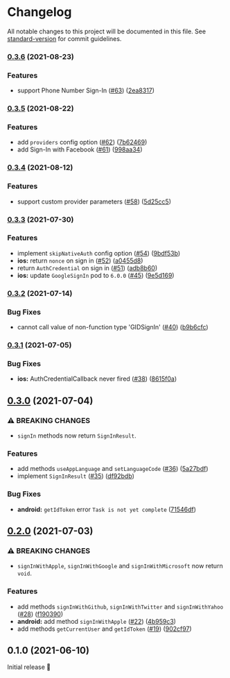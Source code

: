 # Changelog

All notable changes to this project will be documented in this file. See [standard-version](https://github.com/conventional-changelog/standard-version) for commit guidelines.

### [0.3.6](https://github.com/robingenz/capacitor-firebase-authentication/compare/v0.3.5...v0.3.6) (2021-08-23)


### Features

* support Phone Number Sign-In ([#63](https://github.com/robingenz/capacitor-firebase-authentication/issues/63)) ([2ea8317](https://github.com/robingenz/capacitor-firebase-authentication/commit/2ea831727baafac41845ad0ebb9ef184605126bd))

### [0.3.5](https://github.com/robingenz/capacitor-firebase-authentication/compare/v0.3.4...v0.3.5) (2021-08-22)


### Features

* add `providers` config option ([#62](https://github.com/robingenz/capacitor-firebase-authentication/issues/62)) ([7b62469](https://github.com/robingenz/capacitor-firebase-authentication/commit/7b624697a0f190b7ea9cfdbf02623b9e7cdf60c1))
* add Sign-In with Facebook ([#61](https://github.com/robingenz/capacitor-firebase-authentication/issues/61)) ([998aa34](https://github.com/robingenz/capacitor-firebase-authentication/commit/998aa3417c5d0255f71686bafbf6f1c0360c152d))

### [0.3.4](https://github.com/robingenz/capacitor-firebase-authentication/compare/v0.3.3...v0.3.4) (2021-08-12)


### Features

* support custom provider parameters ([#58](https://github.com/robingenz/capacitor-firebase-authentication/issues/58)) ([5d25cc5](https://github.com/robingenz/capacitor-firebase-authentication/commit/5d25cc5b4e7b5fe6475e70c2bea4fae8d5ca6e34))

### [0.3.3](https://github.com/robingenz/capacitor-firebase-authentication/compare/v0.3.2...v0.3.3) (2021-07-30)


### Features

* implement `skipNativeAuth` config option ([#54](https://github.com/robingenz/capacitor-firebase-authentication/issues/54)) ([9bdf53b](https://github.com/robingenz/capacitor-firebase-authentication/commit/9bdf53b89b210461569e903e5131fef961ae3140))
* **ios:** return `nonce` on sign in  ([#52](https://github.com/robingenz/capacitor-firebase-authentication/issues/52)) ([a0455d8](https://github.com/robingenz/capacitor-firebase-authentication/commit/a0455d828865b4f5227d3ef0c1c93c6afc5c22ec))
* return `AuthCredential` on sign in ([#51](https://github.com/robingenz/capacitor-firebase-authentication/issues/51)) ([adb8b60](https://github.com/robingenz/capacitor-firebase-authentication/commit/adb8b60726a6e50aac86c3b09d75cc08771f396c))
* **ios:** update `GoogleSignIn` pod to `6.0.0` ([#45](https://github.com/robingenz/capacitor-firebase-authentication/issues/45)) ([9e5d169](https://github.com/robingenz/capacitor-firebase-authentication/commit/9e5d16902da8146b91e9b82a8dc10230d0b0e92b))

### [0.3.2](https://github.com/robingenz/capacitor-firebase-authentication/compare/v0.3.1...v0.3.2) (2021-07-14)


### Bug Fixes

* cannot call value of non-function type 'GIDSignIn' ([#40](https://github.com/robingenz/capacitor-firebase-authentication/issues/40)) ([b9b6cfc](https://github.com/robingenz/capacitor-firebase-authentication/commit/b9b6cfc34db2abe9c5aa94a96df1baf3e6c86643))

### [0.3.1](https://github.com/robingenz/capacitor-firebase-authentication/compare/v0.3.0...v0.3.1) (2021-07-05)


### Bug Fixes

* **ios:** AuthCredentialCallback never fired ([#38](https://github.com/robingenz/capacitor-firebase-authentication/issues/38)) ([8615f0a](https://github.com/robingenz/capacitor-firebase-authentication/commit/8615f0a8fa081f37e155e3d011b2b6b3df5a5757))

## [0.3.0](https://github.com/robingenz/capacitor-firebase-authentication/compare/v0.2.0...v0.3.0) (2021-07-04)


### ⚠ BREAKING CHANGES

* `signIn` methods now return `SignInResult`.

### Features

* add methods `useAppLanguage` and `setLanguageCode` ([#36](https://github.com/robingenz/capacitor-firebase-authentication/issues/36)) ([5a27bdf](https://github.com/robingenz/capacitor-firebase-authentication/commit/5a27bdf1edf2e43b63ec04201daece6718d053f8))
* implement `SignInResult` ([#35](https://github.com/robingenz/capacitor-firebase-authentication/issues/35)) ([df92bdb](https://github.com/robingenz/capacitor-firebase-authentication/commit/df92bdbdb8b8dab50f056c7a63cda0f5c1c9a1b5))


### Bug Fixes

* **android:** `getIdToken` error `Task is not yet complete` ([71546df](https://github.com/robingenz/capacitor-firebase-authentication/commit/71546dfd464f483671d2ba2eef72f7fe3b54c28d))

## [0.2.0](https://github.com/robingenz/capacitor-firebase-authentication/compare/v0.1.0...v0.2.0) (2021-07-03)


### ⚠ BREAKING CHANGES

* `signInWithApple`, `signInWithGoogle` and `signInWithMicrosoft` now return `void`.

### Features

* add methods `signInWithGithub`, `signInWithTwitter` and `signInWithYahoo` ([#28](https://github.com/robingenz/capacitor-firebase-authentication/issues/28)) ([f190390](https://github.com/robingenz/capacitor-firebase-authentication/commit/f1903904b050dddaaabd0456e68ae1b8f45c96e8))
* **android:** add method `signInWithApple` ([#22](https://github.com/robingenz/capacitor-firebase-authentication/issues/22)) ([4b959c3](https://github.com/robingenz/capacitor-firebase-authentication/commit/4b959c3c99d802fddfcf97eb0c3b80b24cb9d7be))
* add methods `getCurrentUser` and `getIdToken` ([#19](https://github.com/robingenz/capacitor-firebase-authentication/issues/19)) ([902cf97](https://github.com/robingenz/capacitor-firebase-authentication/commit/902cf9761e10bb2a4f7edb1764d42f748d7076fe))

## 0.1.0 (2021-06-10)

Initial release 🎉
